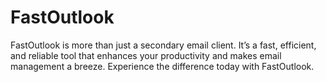 # FastOutlook
FastOutlook is more than just a secondary email client. It’s a fast, efficient, and reliable tool that enhances your productivity and makes email management a breeze. Experience the difference today with FastOutlook.
